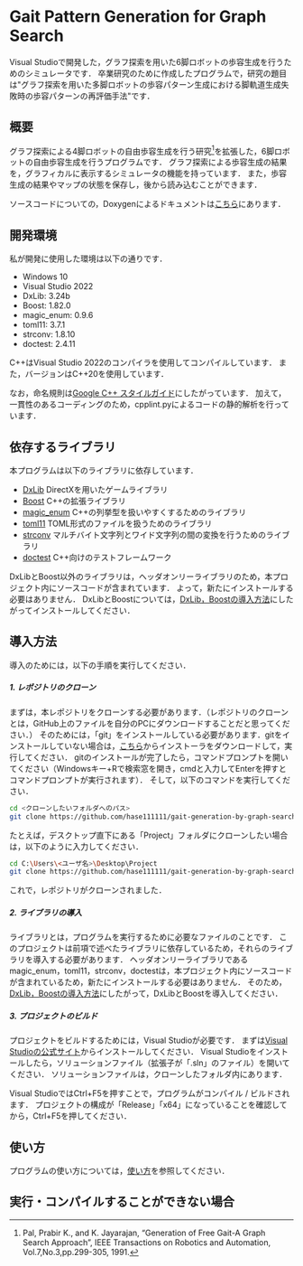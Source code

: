 
# Gait Pattern Generation for Graph Search

Visual Studioで開発した，グラフ探索を用いた6脚ロボットの歩容生成を行うためのシミュレータです．
卒業研究のために作成したプログラムで，研究の題目は"グラフ探索を用いた多脚ロボットの歩容パターン生成における脚軌道生成失敗時の歩容パターンの再評価手法"です．

## 概要

グラフ探索による4脚ロボットの自由歩容生成を行う研究[^1]を拡張した，6脚ロボットの自由歩容生成を行うプログラムです．
グラフ探索による歩容生成の結果を，グラフィカルに表示するシミュレータの機能を持っています．
また，歩容生成の結果やマップの状態を保存し，後から読み込むことができます．

ソースコードについての，Doxygenによるドキュメントは[こちら](https://hase111111.github.io/gait-generation-by-graph-search/)にあります．

[^1]: Pal, Prabir K., and K. Jayarajan, “Generation of Free Gait-A Graph Search Approach”, IEEE Transactions on Robotics and Automation, Vol.7,No.3,pp.299-305, 1991.  

## 開発環境

私が開発に使用した環境は以下の通りです．

- Windows 10
- Visual Studio 2022
- DxLib: 3.24b
- Boost: 1.82.0
- magic_enum: 0.9.6
- toml11: 3.7.1
- strconv: 1.8.10
- doctest: 2.4.11

C++はVisual Studio 2022のコンパイラを使用してコンパイルしています．
また，バージョンはC++20を使用しています．

なお，命名規則は[Google C++ スタイルガイド](https://google.github.io/styleguide/cppguide.html)にしたがっています．
加えて，一貫性のあるコーディングのため，cpplint.pyによるコードの静的解析を行っています．

## 依存するライブラリ

本プログラムは以下のライブラリに依存しています．

- [DxLib](https://dxlib.xsrv.jp/) DirectXを用いたゲームライブラリ
- [Boost](https://www.boost.org/) C++の拡張ライブラリ
- [magic_enum](https://github.com/Neargye/magic_enum) C++の列挙型を扱いやすくするためのライブラリ
- [toml11](https://github.com/ToruNiina/toml11) TOML形式のファイルを扱うためのライブラリ
- [strconv](https://github.com/javacommons/strconv) マルチバイト文字列とワイド文字列の間の変換を行うためのライブラリ
- [doctest](https://github.com/doctest/doctest) C++向けのテストフレームワーク

DxLibとBoost以外のライブラリは，ヘッダオンリーライブラリのため，本プロジェクト内にソースコードが含まれています．
よって，新たにインストールする必要はありません．
DxLibとBoostについては，[DxLib，Boostの導入方法](../docs/mark_down/how_to_install_library.md)にしたがってインストールしてください．

## 導入方法

導入のためには，以下の手順を実行してください．

##### 1. レポジトリのクローン

まずは，本レポジトリをクローンする必要があります．（レポジトリのクローンとは，GitHub上のファイルを自分のPCにダウンロードすることだと思ってください．）
そのためには，「git」をインストールしている必要があります．gitをインストールしていない場合は，[こちら](https://git-scm.com/)からインストーラをダウンロードして，実行してください．
gitのインストールが完了したら，コマンドプロンプトを開いてください（Windowsキー+Rで検索窓を開き，cmdと入力してEnterを押すとコマンドプロンプトが実行されます）．
そして，以下のコマンドを実行してください．

```bash
cd <クローンしたいフォルダへのパス>
git clone https://github.com/hase111111/gait-generation-by-graph-search.git
```

たとえば，デスクトップ直下にある「Project」フォルダにクローンしたい場合は，以下のように入力してください．

```bash
cd C:\Users\<ユーザ名>\Desktop\Project
git clone https://github.com/hase111111/gait-generation-by-graph-search.git
```

これで，レポジトリがクローンされました．

##### 2. ライブラリの導入

ライブラリとは，プログラムを実行するために必要なファイルのことです．
このプロジェクトは前項で述べたライブラリに依存しているため，それらのライブラリを導入する必要があります．
ヘッダオンリーライブラリであるmagic_enum，toml11，strconv，doctestは，本プロジェクト内にソースコードが含まれているため，新たにインストールする必要はありません．
そのため，[DxLib，Boostの導入方法](../docs/mark_down/how_to_install_library.md)にしたがって，DxLibとBoostを導入してください．

##### 3. プロジェクトのビルド

プロジェクトをビルドするためには，Visual Studioが必要です．
まずは[Visual Studioの公式サイト](https://visualstudio.microsoft.com/ja/)からインストールしてください．
Visual Studioをインストールしたら，ソリューションファイル（拡張子が「.sln」のファイル）を開いてください．
ソリューションファイルは，クローンしたフォルダ内にあります．

Visual StudioではCtrl+F5を押すことで，プログラムがコンパイル / ビルドされます．
プロジェクトの構成が「Release」「x64」になっていることを確認してから，Ctrl+F5を押してください．

## 使い方

プログラムの使い方については，[使い方](../docs/mark_down/how_to_use.md)を参照してください．

## 実行・コンパイルすることができない場合
